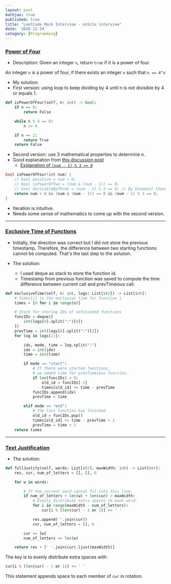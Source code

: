 ```yaml
---
layout: post
mathjax: true
published: true
title: "LeetCode Mock Interview - onSite interview"
date: '2020-12-24'
category: [Programming]
---
```


### [Power of Four](https://leetcode.com/problems/power-of-four/)

* Description: Given an integer ```n```, return ```true``` if it is a power of four.

An integer ```n``` is a power of four, if there exists an integer ```x``` such that ```n == 4^x```

* My solution:
* First version: using loop to keep dividing by 4 until n is not divisible by 4 or equals 1.

```python
def isPowerOfFour(self, n: int) -> bool:
    if n == 0:
        return False

    while n % 4 == 0:
        n /= 4

    if n == 1:
        return True
    return False
```

* Second version: use 3 mathematical properties to determine n.
* Good explanation from [this discussion post](https://leetcode.com/problems/power-of-four/discuss/80460/1-line-C%2B%2B-solution-without-confusing-bit-manipulations)
    * [Explanation of ```(num - 1) % 3 == 0```](https://leetcode.com/problems/power-of-four/discuss/80460/1-line-C++-solution-without-confusing-bit-manipulations/119156)


```c++
bool isPowerOfFour(int num) {
    // bool positive = num > 0;
    // bool isPowerOfTwo = (num & (num - 1)) == 0;
    // bool divisibleByThree = (num - 1) % 3 == 0; // By binomial theorem
    return num > 0 && (num & (num - 1)) == 0 && (num - 1) % 3 == 0;
}
```

* Iteration is intuitive.
* Needs some sense of mathematics to come up with the second version.

---

### [Exclusive Time of Functions](https://leetcode.com/problems/exclusive-time-of-functions/)

* Initially, the direction was correct but I did not store the previous timestamp. 
Therefore, the difference between two starting functions cannot be computed.
That's the last step to the solution.

* The solution:
    * I used deque as stack to store the function id.
    * Timestamp from previous function was saved to compute the time difference between current call and prevTimeious call.

```python
def exclusiveTime(self, n: int, logs: List[str]) -> List[int]:
    # times[i] is the exclusive time for function i
    times = [0 for i in range(n)]

    # Stack for storing IDs of unfinished functions
    funcIDs = deque([
        int(logs[0].split(":")[0])
    ])
    prevTime = int(logs[0].split(":")[2])
    for log in logs[1:]:

        idx, mode, time = log.split(":")
        idx = int(idx)
        time = int(time)

        if mode == "start":
            # If there were started functions,
            # we added time for prevTimeious function.
            if len(funcIDs) > 0:
                old_id = funcIDs[-1]
                times[old_id] += time - prevTime
            funcIDs.append(idx)
            prevTime = time

        elif mode == "end":
            # The last function has finished
            old_id = funcIDs.pop()
            times[old_id] += time - prevTime + 1
            prevTime = time + 1
    return times
```

---

### [Text Justification](https://leetcode.com/problems/text-justification/)

* The solution:

```python
def fullJustify(self, words: List[str], maxWidth: int) -> List[str]:
    res, cur, num_of_letters = [], [], 0

    for w in words:

        # If the current word cannot fit into this line.
        if num_of_letters + len(w) + len(cur) > maxWidth:
            # Evenly distribute extra spaces to each word.
            for i in range(maxWidth - num_of_letters):
                cur[i % (len(cur) - 1 or 1)] += ' '

            res.append(''.join(cur))
            cur, num_of_letters = [], 0

        cur += [w]
        num_of_letters += len(w)

    return res + [' '.join(cur).ljust(maxWidth)]
```

The key is to evenly distribute extra spaces with:
```python
cur[i % (len(cur) - 1 or 1)] += ' '
```
This statement appends space to each member of ```cur``` in rotation.
